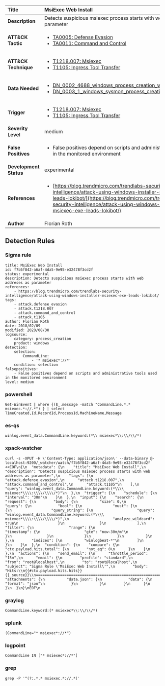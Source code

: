 | Title                    | MsiExec Web Install       |
|:-------------------------|:------------------|
| **Description**          | Detects suspicious msiexec process starts with web addreses as parameter |
| **ATT&amp;CK Tactic**    |  <ul><li>[TA0005: Defense Evasion](https://attack.mitre.org/tactics/TA0005)</li><li>[TA0011: Command and Control](https://attack.mitre.org/tactics/TA0011)</li></ul>  |
| **ATT&amp;CK Technique** | <ul><li>[T1218.007: Msiexec](https://attack.mitre.org/techniques/T1218/007)</li><li>[T1105: Ingress Tool Transfer](https://attack.mitre.org/techniques/T1105)</li></ul>  |
| **Data Needed**          | <ul><li>[DN_0002_4688_windows_process_creation_with_commandline](../Data_Needed/DN_0002_4688_windows_process_creation_with_commandline.md)</li><li>[DN_0003_1_windows_sysmon_process_creation](../Data_Needed/DN_0003_1_windows_sysmon_process_creation.md)</li></ul>  |
| **Trigger**              | <ul><li>[T1218.007: Msiexec](../Triggers/T1218.007.md)</li><li>[T1105: Ingress Tool Transfer](../Triggers/T1105.md)</li></ul>  |
| **Severity Level**       | medium |
| **False Positives**      | <ul><li>False positives depend on scripts and administrative tools used in the monitored environment</li></ul>  |
| **Development Status**   | experimental |
| **References**           | <ul><li>[https://blog.trendmicro.com/trendlabs-security-intelligence/attack-using-windows-installer-msiexec-exe-leads-lokibot/](https://blog.trendmicro.com/trendlabs-security-intelligence/attack-using-windows-installer-msiexec-exe-leads-lokibot/)</li></ul>  |
| **Author**               | Florian Roth |


## Detection Rules

### Sigma rule

```
title: MsiExec Web Install
id: f7b5f842-a6af-4da5-9e95-e32478f3cd2f
status: experimental
description: Detects suspicious msiexec process starts with web addreses as parameter
references:
    - https://blog.trendmicro.com/trendlabs-security-intelligence/attack-using-windows-installer-msiexec-exe-leads-lokibot/
tags:
    - attack.defense_evasion
    - attack.t1218.007
    - attack.command_and_control
    - attack.t1105
author: Florian Roth
date: 2018/02/09
modified: 2020/08/30
logsource:
    category: process_creation
    product: windows
detection:
    selection:
        CommandLine:
            - '* msiexec*://*'
    condition: selection
falsepositives:
    - False positives depend on scripts and administrative tools used in the monitored environment
level: medium

```





### powershell
    
```
Get-WinEvent | where {($_.message -match "CommandLine.*.* msiexec.*://.*") } | select TimeCreated,Id,RecordId,ProcessId,MachineName,Message
```


### es-qs
    
```
winlog.event_data.CommandLine.keyword:(*\\ msiexec*\\:\\/\\/*)
```


### xpack-watcher
    
```
curl -s -XPUT -H \'Content-Type: application/json\' --data-binary @- localhost:9200/_watcher/watch/f7b5f842-a6af-4da5-9e95-e32478f3cd2f <<EOF\n{\n  "metadata": {\n    "title": "MsiExec Web Install",\n    "description": "Detects suspicious msiexec process starts with web addreses as parameter",\n    "tags": [\n      "attack.defense_evasion",\n      "attack.t1218.007",\n      "attack.command_and_control",\n      "attack.t1105"\n    ],\n    "query": "winlog.event_data.CommandLine.keyword:(*\\\\ msiexec*\\\\:\\\\/\\\\/*)"\n  },\n  "trigger": {\n    "schedule": {\n      "interval": "30m"\n    }\n  },\n  "input": {\n    "search": {\n      "request": {\n        "body": {\n          "size": 0,\n          "query": {\n            "bool": {\n              "must": [\n                {\n                  "query_string": {\n                    "query": "winlog.event_data.CommandLine.keyword:(*\\\\ msiexec*\\\\:\\\\/\\\\/*)",\n                    "analyze_wildcard": true\n                  }\n                }\n              ],\n              "filter": {\n                "range": {\n                  "timestamp": {\n                    "gte": "now-30m/m"\n                  }\n                }\n              }\n            }\n          }\n        },\n        "indices": [\n          "winlogbeat-*"\n        ]\n      }\n    }\n  },\n  "condition": {\n    "compare": {\n      "ctx.payload.hits.total": {\n        "not_eq": 0\n      }\n    }\n  },\n  "actions": {\n    "send_email": {\n      "throttle_period": "15m",\n      "email": {\n        "profile": "standard",\n        "from": "root@localhost",\n        "to": "root@localhost",\n        "subject": "Sigma Rule \'MsiExec Web Install\'",\n        "body": "Hits:\\n{{#ctx.payload.hits.hits}}{{_source}}\\n================================================================================\\n{{/ctx.payload.hits.hits}}",\n        "attachments": {\n          "data.json": {\n            "data": {\n              "format": "json"\n            }\n          }\n        }\n      }\n    }\n  }\n}\nEOF\n
```


### graylog
    
```
CommandLine.keyword:(* msiexec*\\:\\/\\/*)
```


### splunk
    
```
(CommandLine="* msiexec*://*")
```


### logpoint
    
```
CommandLine IN ["* msiexec*://*"]
```


### grep
    
```
grep -P '^(?:.*.* msiexec.*://.*)'
```



